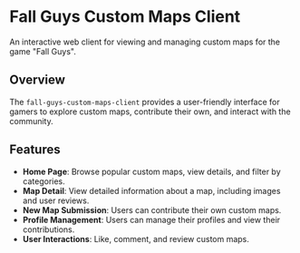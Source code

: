 # Fall Guys Custom Maps Client

An interactive web client for viewing and managing custom maps for the game "Fall Guys".

## Overview

The `fall-guys-custom-maps-client` provides a user-friendly interface for gamers to explore custom maps, contribute their own, and interact with the community.


## Features

- **Home Page**: Browse popular custom maps, view details, and filter by categories.
- **Map Detail**: View detailed information about a map, including images and user reviews.
- **New Map Submission**: Users can contribute their own custom maps.
- **Profile Management**: Users can manage their profiles and view their contributions.
- **User Interactions**: Like, comment, and review custom maps.